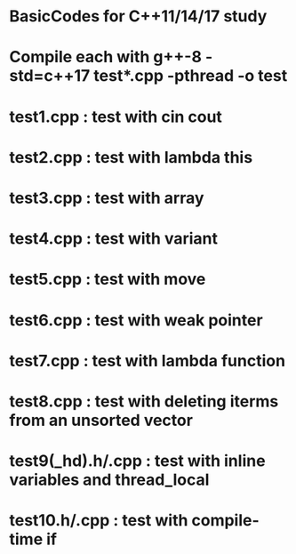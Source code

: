 # BasicCodes for C++11/14/17 study

# Compile each with g++-8 -std=c++17 test*.cpp -pthread -o test

# test1.cpp           :   test with cin cout
# test2.cpp           :   test with lambda this
# test3.cpp           :   test with array
# test4.cpp           :   test with variant
# test5.cpp           :   test with move
# test6.cpp           :   test with weak pointer
# test7.cpp           :   test with lambda function
# test8.cpp           :   test with deleting iterms from an unsorted vector
# test9(_hd).h/.cpp   :   test with inline variables and thread_local
# test10.h/.cpp       :   test with compile-time if
